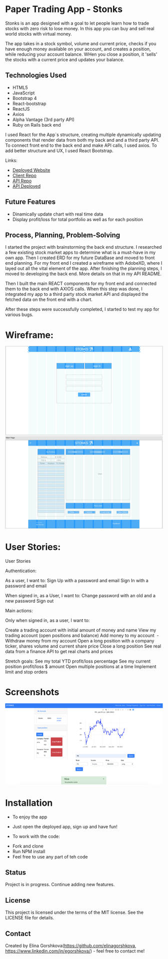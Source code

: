 
# Paper Trading App - Stonks
Stonks is an app designed with a goal to let people learn how to trade stocks with zero risk to lose money. In this app you can buy and sell real world stocks with virtual money.

The app takes in a stock symbol, volume and current price, checks if you have enough money available on your account, and creates a position, while reducing your account balance. WHen you close a position, it 'sells' the stocks with a current price and updates your balance.


## Technologies Used
* HTML5
* JavaScript
* Bootstrap 4
* React-bootstrap
* ReactJS
* Axios
* Alpha Vantage (3rd party API)
* Ruby on Rails back end

I used React for the App`s structure, creating multiple dynamically updating components that render data from both my back and and a third party API.
To connect front end to the back end and make API calls, I used axios.
To add better structure and UX, I used React Bootstrap.

 Links:
 - [Deployed Website](https://elinagorshkova.github.io/paper-trade-client/)
 - [Client Repo](https://github.com/elinagorshkova/paper-trade-client)
 - [API Repo](https://github.com/elinagorshkova/paper-trade-api)
 - [API Deployed](https://mysterious-tundra-15808.herokuapp.com/)

 ## Future Features
 - Dinamically update chart with real time data
 - Display profit/loss for total portfolio as well as for each position

 ## Process, Planning, Problem-Solving
 I started the project with brainstorming the back end structure. I researched a few existing stock market apps to determine what is a must-have in my own app. Then I created ERD for my future DataBase and moved to front end planning.
 For my front end I created a wireframe with AdobeXD, where I layed out all the vital element of the app.
 After finishing the planning steps, I moved to developing the back end. More details on that in my API README.

 Then I built the main REACT components for my front end and connected them to the back end with AXIOS calls. When this step was done, I integrated my app to a third party stock market API and displayed the fetched data on the front end with a chart.

 After these steps were successfully completed, I started to test my app for various bugs.

# Wireframe:
![Wireframe loading](./public/Loading.png)
![Wireframe main](./public/main.png)

# User Stories:
User Stories

Authentication:

As a user, I want to:
Sign Up with a password and email
Sign In with a password and email

When signed in, as a User, I want to:
Change password with an old and a new password
Sign out

Main actions:

Only when signed in, as a user, I want to:

Create a trading account with initial amount of money and name
View my trading account (open positions and balance)
Add money to my account  - Withdraw money from my account
Open a long position with a company ticker, shares volume and current share price
Close a long position
See real data from a finance API to get real charts and prices

Stretch goals:
See my total YTD profit/loss percentage
See my current position profit/loss $ amount
Open multiple positions at a time
Implement limit and stop orders

# Screenshots
![Main screen](./public/ScreenShot.png)

# Installation

* To enjoy the app
- Just open the deployed app, sign up and have fun!

* To work with the code:
- Fork and clone
- Run NPM install
- Feel free to use any part of teh code

## Status
Project is in progress.
Continue adding new features.


## License

This project is licensed under the terms of the MIT license. See the LICENSE file for details.

## Contact
Created by Elina Gorshkova(https://github.com/elinagorshkova, https://www.linkedin.com/in/egorshkova/) - feel free to contact me!
